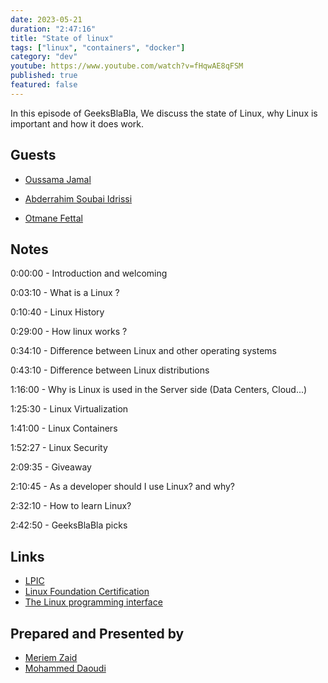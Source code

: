 ```yaml
---
date: 2023-05-21
duration: "2:47:16"
title: "State of linux"
tags: ["linux", "containers", "docker"]
category: "dev"
youtube: https://www.youtube.com/watch?v=fHqwAE8qFSM
published: true
featured: false
---
```


In this episode of GeeksBlaBla, We discuss the state of Linux, why Linux is important and how it does work.

## Guests

- [Oussama Jamal](https://ma.linkedin.com/in/jamaloussama/en)

- [Abderrahim Soubai Idrissi](https://twitter.com/soub4i)

- [Otmane Fettal](https://twitter.com/OFettal)

## Notes

0:00:00 - Introduction and welcoming

0:03:10 - What is a Linux ?

0:10:40 - Linux History

0:29:00 - How linux works ?

0:34:10 - Difference between Linux and other operating systems

0:43:10 - Difference between Linux distributions

1:16:00 - Why is Linux is used in the Server side (Data Centers, Cloud...)

1:25:30 - Linux Virtualization

1:41:00 - Linux Containers

1:52:27 - Linux Security

2:09:35 - Giveaway

2:10:45 - As a developer should I use Linux? and why?

2:32:10 - How to learn Linux?

2:42:50 - GeeksBlaBla picks

## Links

- [LPIC](https://www.lpi.org/our-certifications/lpic-1-overview)
- [Linux Foundation Certification](https://training.linuxfoundation.org/training/introduction-to-linux/)
- [The Linux programming interface](https://man7.org/tlpi/)

## Prepared and Presented by

- [Meriem Zaid](https://twitter.com/_imeriem)
- [Mohammed Daoudi](https://www.linkedin.com/in/iduoad/)
